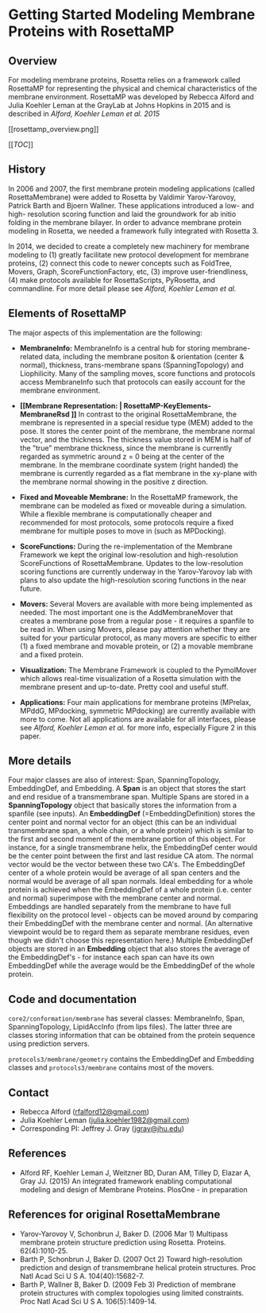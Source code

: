 # Getting Started Modeling Membrane Proteins with RosettaMP

## Overview

For modeling membrane proteins, Rosetta relies on a framework called RosettaMP for representing the physical and chemical characteristics of the membrane environment. RosettaMP was developed by Rebecca Alford and Julia Koehler Leman at the GrayLab at Johns Hopkins in 2015 and is described in *Alford, Koehler Leman et al. 2015*

[[rosettamp_overview.png]]

[[_TOC_]]
 
## History

In 2006 and 2007, the first membrane protein modeling applications (called RosettaMembrane) were added to Rosetta by Valdimir Yarov-Yarovoy, Patrick Barth and Bjoern Wallner. These applications introduced a low- and high- resolution scoring function and laid the groundwork for ab initio folding in the membrane bilayer. In order to advance membrane protein modeling in Rosetta, we needed a framework fully integrated with Rosetta 3. 

In 2014, we decided to create a completely new machinery for membrane modeling to (1) greatly facilitate new protocol development for membrane proteins, (2) connect this code to newer concepts such as FoldTree, Movers, Graph, ScoreFunctionFactory, etc, (3) improve user-friendliness, (4) make protocols available for RosettaScripts, PyRosetta, and commandline. For more detail please see *Alford, Koehler Leman et al.* 

## Elements of RosettaMP

The major aspects of this implementation are the following:
- **MembraneInfo:** MembraneInfo is a central hub for storing membrane-related data, including the membrane positon & orientation (center & normal), thickness, trans-membrane spans (SpanningTopology) and Liophilicity. Many of the sampling moves, score functions and protocols access MembraneInfo such that protocols can easily account for the membrane environment. 

- **[[Membrane Representation: | RosettaMP-KeyElements-MembraneRsd ]]** In contrast to the original RosettaMembrane, the membrane is represented in a special residue type (MEM) added to the pose. It stores the center point of the membrane, the membrane normal vector, and the thickness. The thickness value stored in MEM is half of the "true" membrane thickness, since the membrane is currently regarded as symmetric around z = 0 being at the center of the membrane. In the membrane coordinate system (right handed) the membrane is currently regarded as a flat membrane in the xy-plane with the membrane normal showing in the positive z direction. 

- **Fixed and Moveable Membrane:** In the RosettaMP framework, the membrane can be modeled as fixed or moveable during a simulation. While a flexible membrane is computationally cheaper and recommended for most protocols, some protocols require a fixed membrane for multiple poses to move in (such as MPDocking). 

- **ScoreFunctions:** During the re-implementation of the Membrane Framework we kept the original low-resolution and high-resolution ScoreFunctions of RosettaMembrane. Updates to the low-resolution scoring functions are currently underway in the Yarov-Yarovoy lab with plans to also update the high-resolution scoring functions in the near future. 

- **Movers:** Several Movers are available with more being implemented as needed. The most important one is the AddMembraneMover that creates a membrane pose from a regular pose - it requires a spanfile to be read in. When using Movers, please pay attention whether they are suited for your particular protocol, as many movers are specific to either (1) a fixed membrane and movable protein, or (2) a movable membrane and a fixed protein. 

- **Visualization:** The Membrane Framework is coupled to the PymolMover which allows real-time visualization of a Rosetta simulation with the membrane present and up-to-date. Pretty cool and useful stuff. 

- **Applications:** Four main applications for membrane proteins (MPrelax, MPddG, MPdocking, symmetric MPdocking) are currently available with more to come. Not all applications are available for all interfaces, please see *Alford, Koehler Leman et al.* for more info, especially Figure 2 in this paper. 

## More details

Four major classes are also of interest: Span, SpanningTopology, EmbeddingDef, and Embedding. A **Span** is an object that stores the start and end residue of a transmembrane span. Multiple Spans are stored in a **SpanningTopology** object that basically stores the information from a spanfile (see inputs). An **EmbeddingDef** (=EmbeddingDefinition) stores the center point and normal vector for an object (this can be an individual transmembrane span, a whole chain, or a whole protein) which is similar to the first and second moment of the membrane portion of this object. For instance, for a single transmembrane helix, the EmbeddingDef center would be the center point between the first and last residue CA atom. The normal vector would be the vector between these two CA's. The EmbeddingDef center of a whole protein would be average of all span centers and the normal would be average of all span normals. Ideal embedding for a whole protein is achieved when the EmbeddingDef of a whole protein (i.e. center and normal) superimpose with the membrane center and normal. Embeddings are handled separately from the membrane to have full flexibility on the protocol level - objects can be moved around by comparing their EmbeddingDef with the membrane center and normal. (An alternative viewpoint would be to regard them as separate membrane residues, even though we didn't choose this representation here.) Multiple EmbeddingDef objects are stored in an **Embedding** object that also stores the average of the EmbeddingDef's - for instance each span can have its own EmbeddingDef while the average would be the EmbeddingDef of the whole protein. 

## Code and documentation

`core2/conformation/membrane` has several classes: MembraneInfo, Span, SpanningTopology, LipidAccInfo (from lips files). The latter three are classes storing information that can be obtained from the protein sequence using prediction servers.

`protocols3/membrane/geometry` contains the EmbeddingDef and Embedding classes and `protocols3/membrane` contains most of the movers. 

## Contact



- Rebecca Alford ([rfalford12@gmail.com](rfalford12@gmail.com))
- Julia Koehler Leman ([julia.koehler1982@gmail.com](julia.koehler1982@gmail.com))
- Corresponding PI: Jeffrey J. Gray ([jgray@jhu.edu](jgray@jhu.edu))

## References

* Alford RF, Koehler Leman J, Weitzner BD, Duran AM, Tilley D, Elazar A, Gray JJ. (2015) An integrated framework enabling computational modeling and design of Membrane Proteins. PlosOne - in preparation 

## References for original RosettaMembrane

* Yarov-Yarovoy V, Schonbrun J, Baker D. (2006 Mar 1) Multipass membrane protein structure prediction using Rosetta. Proteins. 62(4):1010-25.
* Barth P, Schonbrun J, Baker D. (2007 Oct 2) Toward high-resolution prediction and design of transmembrane helical protein structures. Proc Natl Acad Sci U S A. 104(40):15682-7.
* Barth P, Wallner B, Baker D. (2009 Feb 3) Prediction of membrane protein structures with complex topologies using limited constraints. Proc Natl Acad Sci U S A. 106(5):1409-14.
